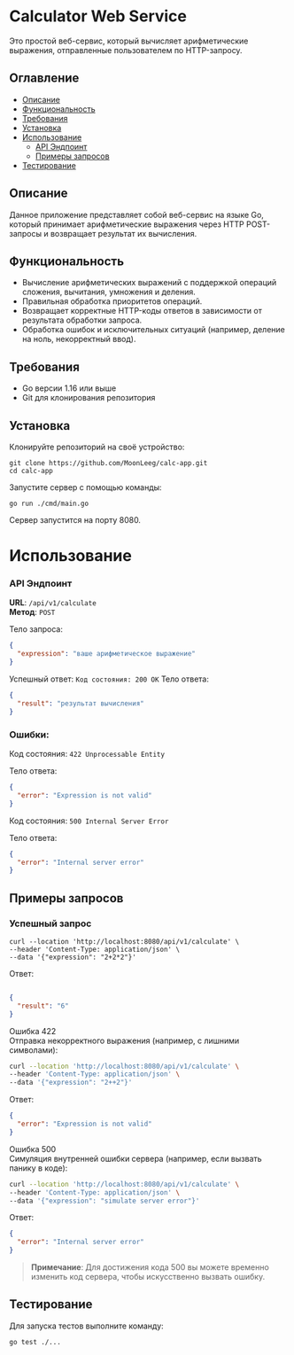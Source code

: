 # Calculator Web Service

Это простой веб-сервис, который вычисляет арифметические выражения, отправленные пользователем по HTTP-запросу.

## Оглавление

- [Описание](#описание)
- [Функциональность](#функциональность)
- [Требования](#требования)
- [Установка](#установка)
- [Использование](#использование)
  - [API Эндпоинт](#api-эндпоинт)
  - [Примеры запросов](#примеры-запросов)
- [Тестирование](#тестирование)

## Описание

Данное приложение представляет собой веб-сервис на языке Go, который принимает арифметические выражения через HTTP POST-запросы и возвращает результат их вычисления.

## Функциональность

- Вычисление арифметических выражений с поддержкой операций сложения, вычитания, умножения и деления.
- Правильная обработка приоритетов операций.
- Возвращает корректные HTTP-коды ответов в зависимости от результата обработки запроса.
- Обработка ошибок и исключительных ситуаций (например, деление на ноль, некорректный ввод).

## Требования

- Go версии 1.16 или выше
- Git для клонирования репозитория

## Установка

Клонируйте репозиторий на своё устройство:
```
git clone https://github.com/MoonLeeg/calc-app.git
cd calc-app
```

Запустите сервер с помощью команды:  

```
go run ./cmd/main.go
```
Сервер запустится на порту 8080.

  
# Использование

### API Эндпоинт  

**URL**: ```/api/v1/calculate```  
**Метод**: ```POST```

Тело запроса:  
``` json 
{ 
  "expression": "ваше арифметическое выражение" 
}
```
Успешный ответ: ```Код состояния: 200 OK```
Тело ответа:
``` json
{
  "result": "результат вычисления"
}
```
### Ошибки:  
Код состояния: ```422 Unprocessable Entity```

Тело ответа:  

``` json
{
  "error": "Expression is not valid"
}
```
Код состояния: ```500 Internal Server Error```

Тело ответа:  

``` json
{
  "error": "Internal server error"
}
```
## Примеры запросов  
### Успешный запрос  
``` Copy
curl --location 'http://localhost:8080/api/v1/calculate' \
--header 'Content-Type: application/json' \
--data '{"expression": "2+2*2"}'
```
Ответ:

``` json

{
  "result": "6"
}
```

Ошибка 422   
Отправка некорректного выражения (например, с лишними символами):

``` bash
curl --location 'http://localhost:8080/api/v1/calculate' \
--header 'Content-Type: application/json' \
--data '{"expression": "2++2"}'
```

Ответ:

``` json
{
  "error": "Expression is not valid"
}
```
Ошибка 500   
Симуляция внутренней ошибки сервера (например, если вызвать панику в коде):

``` bash
curl --location 'http://localhost:8080/api/v1/calculate' \
--header 'Content-Type: application/json' \
--data '{"expression": "simulate server error"}'
```

Ответ:
``` json
{
  "error": "Internal server error"
}
```
> **Примечание**: Для достижения кода 500 вы можете временно изменить код сервера, чтобы искусственно вызвать ошибку.  

## Тестирование

Для запуска тестов выполните команду:

``` bash
go test ./...
```
